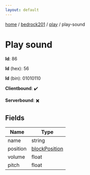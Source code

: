 ```yaml
---
layout: default
---
```


[home](/)  /  [bedrock201](/protocol/bedrock201)  /  [play](/protocol/bedrock201/play)  /  play-sound

# Play sound

**Id**: 86

**Id** (hex): 56

**Id** (bin): 01010110

**Clientbound**: ✔️

**Serverbound**: ✖️

## Fields

Name | Type
---|---
name | string
position | [blockPosition](/protocol/bedrock201/types/block-position)
volume | float
pitch | float
